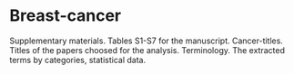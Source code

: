# Breast-cancer
Supplementary materials. Tables S1-S7 for the manuscript.
Cancer-titles. Titles of the papers choosed for the analysis.
Terminology. The extracted terms by categories, statistical data.
